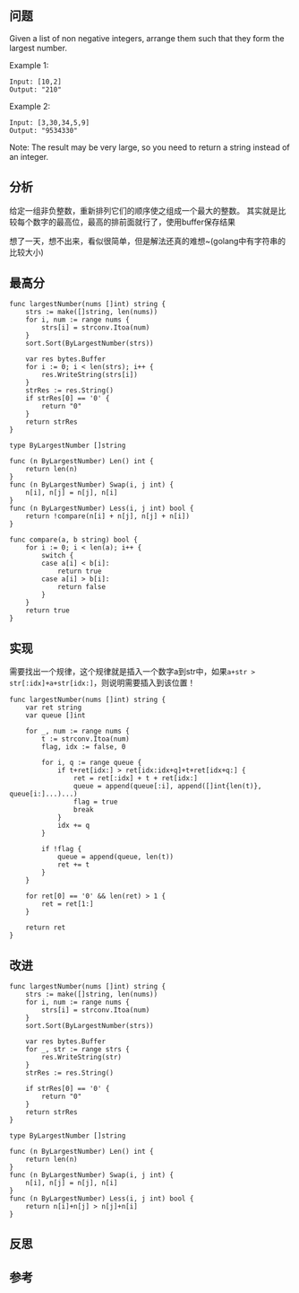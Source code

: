 ## 问题
Given a list of non negative integers, arrange them such that they form the largest number.

Example 1:
```
Input: [10,2]
Output: "210"
```

Example 2:
```
Input: [3,30,34,5,9]
Output: "9534330"
```

Note: The result may be very large, so you need to return a string instead of an integer.

## 分析
给定一组非负整数，重新排列它们的顺序使之组成一个最大的整数。
其实就是比较每个数字的最高位，最高的排前面就行了，使用buffer保存结果

想了一天，想不出来，看似很简单，但是解法还真的难想~(golang中有字符串的比较大小)

## 最高分
```golang
func largestNumber(nums []int) string {
	strs := make([]string, len(nums))
	for i, num := range nums {
		strs[i] = strconv.Itoa(num)
	}
	sort.Sort(ByLargestNumber(strs))

	var res bytes.Buffer
	for i := 0; i < len(strs); i++ {
		res.WriteString(strs[i])
	}
	strRes := res.String()
	if strRes[0] == '0' {
		return "0"
	}
	return strRes
}

type ByLargestNumber []string

func (n ByLargestNumber) Len() int {
	return len(n)
}
func (n ByLargestNumber) Swap(i, j int) {
	n[i], n[j] = n[j], n[i]
}
func (n ByLargestNumber) Less(i, j int) bool {
	return !compare(n[i] + n[j], n[j] + n[i])
}

func compare(a, b string) bool {
	for i := 0; i < len(a); i++ {
		switch {
		case a[i] < b[i]:
			return true
		case a[i] > b[i]:
			return false
		}
	}
	return true
}
```

## 实现
需要找出一个规律，这个规律就是插入一个数字a到str中，如果`a+str > str[:idx]+a+str[idx:]`，则说明需要插入到该位置！
```golang
func largestNumber(nums []int) string {
	var ret string
	var queue []int

	for _, num := range nums {
		t := strconv.Itoa(num)
		flag, idx := false, 0

		for i, q := range queue {
			if t+ret[idx:] > ret[idx:idx+q]+t+ret[idx+q:] {
				ret = ret[:idx] + t + ret[idx:]
				queue = append(queue[:i], append([]int{len(t)}, queue[i:]...)...)
				flag = true
				break
			}
			idx += q
		}

		if !flag {
			queue = append(queue, len(t))
			ret += t
		}
	}

	for ret[0] == '0' && len(ret) > 1 {
		ret = ret[1:]
	}

	return ret
}

```

## 改进
```golang
func largestNumber(nums []int) string {
	strs := make([]string, len(nums))
	for i, num := range nums {
		strs[i] = strconv.Itoa(num)
	}
	sort.Sort(ByLargestNumber(strs))

	var res bytes.Buffer
	for _, str := range strs {
		res.WriteString(str)
	}
	strRes := res.String()

	if strRes[0] == '0' {
		return "0"
	}
	return strRes
}

type ByLargestNumber []string

func (n ByLargestNumber) Len() int {
	return len(n)
}
func (n ByLargestNumber) Swap(i, j int) {
	n[i], n[j] = n[j], n[i]
}
func (n ByLargestNumber) Less(i, j int) bool {
	return n[i]+n[j] > n[j]+n[i]
}

```

## 反思

## 参考